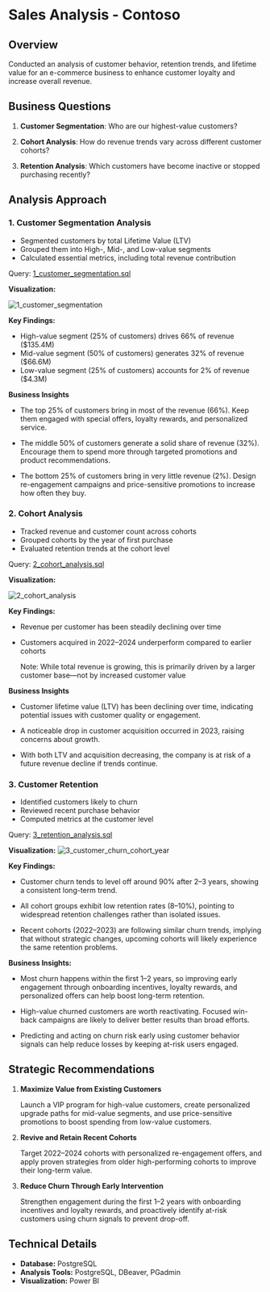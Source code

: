 # Sales Analysis - Contoso

## Overview
Conducted an analysis of customer behavior, retention trends, and lifetime value for an e-commerce business to enhance customer loyalty and increase overall revenue.

## Business Questions
1. **Customer Segmentation**: Who are our highest-value customers?

2. **Cohort Analysis**: How do revenue trends vary across different customer cohorts?

3. **Retention Analysis**: Which customers have become inactive or stopped purchasing recently?

## Analysis Approach

### 1. Customer Segmentation Analysis

- Segmented customers by total Lifetime Value (LTV)
- Grouped them into High-, Mid-, and Low-value segments
- Calculated essential metrics, including total revenue contribution

 Query: [1_customer_segmentation.sql](1_customer_segmentation.sql)

**Visualization:**

![1_customer_segmentation](1_customer_segmentation.png)

 **Key Findings:**

- High-value segment (25% of customers) drives 66% of revenue ($135.4M)
- Mid-value segment (50% of customers) generates 32% of revenue ($66.6M)
- Low-value segment (25% of customers) accounts for 2% of revenue ($4.3M)

 **Business Insights**

- The top 25% of customers bring in most of the revenue (66%). Keep them engaged with special offers, loyalty rewards, and personalized service.

- The middle 50% of customers generate a solid share of revenue (32%). Encourage them to spend more through targeted promotions and product recommendations.

- The bottom 25% of customers bring in very little revenue (2%). Design re-engagement campaigns and price-sensitive promotions to increase how often they buy.

### 2. Cohort Analysis

- Tracked revenue and customer count across cohorts
- Grouped cohorts by the year of first purchase
- Evaluated retention trends at the cohort level

 Query: [2_cohort_analysis.sql](/2_cohort_analysis.sql)

**Visualization:**

![2_cohort_analysis](2_cohort_analysis.png)

 **Key Findings:**
 - Revenue per customer has been steadily declining over time
 - Customers acquired in 2022–2024 underperform compared to earlier cohorts

    Note: While total revenue is growing, this is primarily driven by a larger customer base—not by increased customer value

 **Business Insights**
- Customer lifetime value (LTV) has been declining over time, indicating potential issues with customer quality or engagement.

- A noticeable drop in customer acquisition occurred in 2023, raising concerns about growth.

- With both LTV and acquisition decreasing, the company is at risk of a future revenue decline if trends continue.

### 3. Customer Retention

- Identified customers likely to churn
- Reviewed recent purchase behavior
- Computed metrics at the customer level

Query: [3_retention_analysis.sql](3_retention_analysis.sql)

**Visualization:**
![3_customer_churn_cohort_year](3_customer_churn_cohort_year.png)


 **Key Findings:**  

- Customer churn tends to level off around 90% after 2–3 years, showing a consistent long-term trend.

- All cohort groups exhibit low retention rates (8–10%), pointing to widespread retention challenges rather than isolated issues.

- Recent cohorts (2022–2023) are following similar churn trends, implying that without strategic changes, upcoming cohorts will likely experience the same retention problems.

 **Business Insights:**  
- Most churn happens within the first 1–2 years, so improving early engagement through onboarding incentives, loyalty rewards, and personalized offers can help boost long-term retention.

- High-value churned customers are worth reactivating. Focused win-back campaigns are likely to deliver better results than broad efforts.

- Predicting and acting on churn risk early using customer behavior signals can help reduce losses by keeping at-risk users engaged.

## Strategic Recommendations

1. **Maximize Value from Existing Customers**

   Launch a VIP program for high-value customers, create personalized upgrade paths for mid-value segments, and use price-sensitive promotions to boost spending from low-value customers.

2. **Revive and Retain Recent Cohorts**

   Target 2022–2024 cohorts with personalized re-engagement offers, and apply proven strategies from older high-performing cohorts to improve their long-term value.

3. **Reduce Churn Through Early Intervention**
   
   Strengthen engagement during the first 1–2 years with onboarding incentives and loyalty rewards, and proactively identify at-risk customers using churn signals to prevent drop-off.

## Technical Details
- **Database:** PostgreSQL
- **Analysis Tools:** PostgreSQL, DBeaver, PGadmin
- **Visualization:** Power BI
